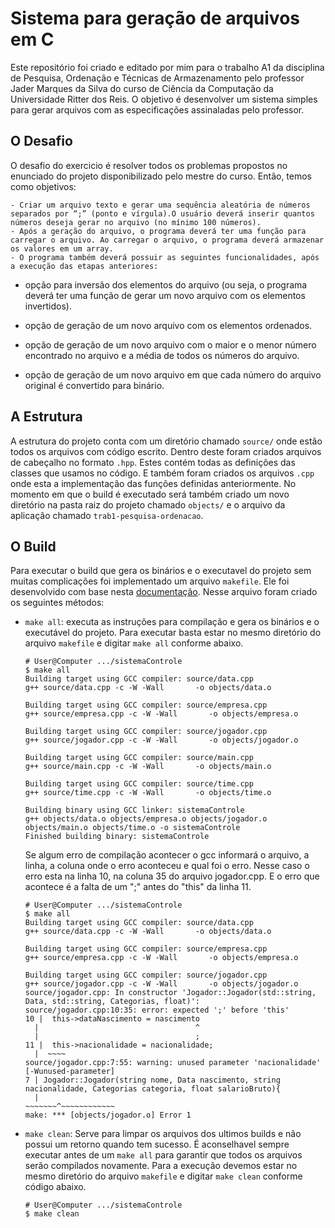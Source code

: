 # Sistema para geração de arquivos em C
Este repositório foi criado e editado por mim para o trabalho A1 da disciplina de Pesquisa, Ordenação e Técnicas de Armazenamento pelo professor Jader Marques da Silva do curso de Ciência da Computação da Universidade Ritter dos Reis. O objetivo é desenvolver um sistema simples para gerar arquivos com as especificações assinaladas pelo professor.


## O Desafio
O desafio do exercicio é resolver todos os problemas propostos no enunciado do projeto disponibilizado pelo mestre do curso. Então, temos como objetivos:

	- Criar um arquivo texto e gerar uma sequência aleatória de números separados por “;” (ponto e vírgula).O usuário deverá inserir quantos números deseja gerar no arquivo (no mínimo 100 números).
	- Após a geração do arquivo, o programa deverá ter uma função para carregar o arquivo. Ao carregar o arquivo, o programa deverá armazenar os valores em um array.
	- O programa também deverá possuir as seguintes funcionalidades, após a execução das etapas anteriores:
-  opção para inversão dos elementos do arquivo (ou seja, o programa deverá ter uma função de gerar um novo arquivo com os elementos invertidos).

-  opção de geração de um novo arquivo com os elementos ordenados.

- opção de geração de um novo arquivo com o maior e o menor número encontrado no arquivo e a média de todos os números do arquivo.

- opção de geração de um novo arquivo em que cada número do arquivo original é convertido para binário.


## A Estrutura
A estrutura do projeto conta com um diretório chamado `source/` onde estão todos os arquivos com código escrito. Dentro deste foram criados arquivos de cabeçalho no formato `.hpp`. Estes contém todas as definições das classes que usamos no código. E também foram criados os arquivos `.cpp` onde esta a implementação das funções definidas anteriormente. No momento em que o build é executado será também criado um novo diretório na pasta raiz do projeto chamado `objects/` e o arquivo da aplicação chamado `trab1-pesquisa-ordenacao`.


## O Build
Para executar o build que gera os binários e o executavel do projeto sem muitas complicações foi implementado um arquivo `makefile`. Ele foi desenvolvido com base nesta [documentação](https://www.gnu.org/software/make/manual/make.html). Nesse arquivo foram criado os seguintes métodos:
- `make all`: executa as instruções para compilação e gera os binários e o executável do projeto. Para executar basta estar no mesmo diretório do arquivo `makefile` e digitar `make all` conforme abaixo. 

	```Shell
	# User@Computer .../sistemaControle
	$ make all
	Building target using GCC compiler: source/data.cpp
	g++ source/data.cpp -c -W -Wall       -o objects/data.o	

	Building target using GCC compiler: source/empresa.cpp
	g++ source/empresa.cpp -c -W -Wall       -o objects/empresa.o

	Building target using GCC compiler: source/jogador.cpp
	g++ source/jogador.cpp -c -W -Wall       -o objects/jogador.o

	Building target using GCC compiler: source/main.cpp
	g++ source/main.cpp -c -W -Wall       -o objects/main.o

	Building target using GCC compiler: source/time.cpp
	g++ source/time.cpp -c -W -Wall       -o objects/time.o

	Building binary using GCC linker: sistemaControle
	g++ objects/data.o objects/empresa.o objects/jogador.o objects/main.o objects/time.o -o sistemaControle
	Finished building binary: sistemaControle
	```


	Se algum erro de compilação acontecer o gcc informará o arquivo, a linha, a coluna onde o erro aconteceu e qual foi o erro. Nesse caso o erro esta na linha 10, na coluna 35 do arquivo jogador.cpp. E o erro que acontece é a falta de um ";" antes do "this" da linha 11.

	```Shell
	# User@Computer .../sistemaControle
	$ make all
	Building target using GCC compiler: source/data.cpp
	g++ source/data.cpp -c -W -Wall       -o objects/data.o

	Building target using GCC compiler: source/empresa.cpp
	g++ source/empresa.cpp -c -W -Wall       -o objects/empresa.o

	Building target using GCC compiler: source/jogador.cpp
	g++ source/jogador.cpp -c -W -Wall       -o objects/jogador.o
	source/jogador.cpp: In constructor 'Jogador::Jogador(std::string, Data, std::string, Categorias, float)':
	source/jogador.cpp:10:35: error: expected ';' before 'this'
	10 |  this->dataNascimento = nascimento
	  |                                   ^
	  |                                   ;
	11 |  this->nacionalidade = nacionalidade;
	  |  ~~~~
	source/jogador.cpp:7:55: warning: unused parameter 'nacionalidade' [-Wunused-parameter]
	7 | Jogador::Jogador(string nome, Data nascimento, string nacionalidade, Categorias categoria, float salarioBruto){
	  |                                                ~~~~~~~^~~~~~~~~~~~~
	make: *** [objects/jogador.o] Error 1
	```


- `make clean`: Serve para limpar os arquivos dos ultimos builds e não possui um retorno quando tem sucesso. É aconselhavel sempre executar antes de um `make all` para garantir que todos os arquivos serão compilados novamente. Para a execução devemos estar no mesmo diretório do arquivo `makefile`  e digitar `make clean` conforme código abaixo.

	```Shell
	# User@Computer .../sistemaControle
	$ make clean

	```